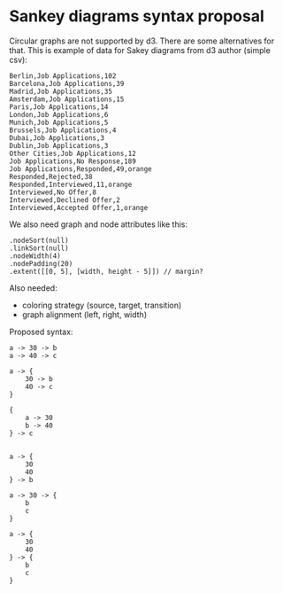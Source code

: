# Sankey diagrams syntax proposal

Circular graphs are not supported by d3. There are some alternatives for that.
This is example of data for Sakey diagrams from d3 author (simple csv):

```csv
Berlin,Job Applications,102
Barcelona,Job Applications,39
Madrid,Job Applications,35
Amsterdam,Job Applications,15
Paris,Job Applications,14
London,Job Applications,6
Munich,Job Applications,5
Brussels,Job Applications,4
Dubai,Job Applications,3
Dublin,Job Applications,3
Other Cities,Job Applications,12
Job Applications,No Response,189
Job Applications,Responded,49,orange
Responded,Rejected,38
Responded,Interviewed,11,orange
Interviewed,No Offer,8
Interviewed,Declined Offer,2
Interviewed,Accepted Offer,1,orange
```

We also need graph and node attributes like this:

```
.nodeSort(null)
.linkSort(null)
.nodeWidth(4)
.nodePadding(20)
.extent([[0, 5], [width, height - 5]]) // margin?
```

Also needed:
* coloring strategy (source, target, transition)
* graph alignment (left, right, width)

Proposed syntax:
```
a -> 30 -> b
a -> 40 -> c

a -> {
    30 -> b
    40 -> c
}

{
    a -> 30
    b -> 40
} -> c


a -> {
    30
    40
} -> b

a -> 30 -> {
    b
    c
}

a -> {
    30
    40
} -> {
    b
    c
}
```
